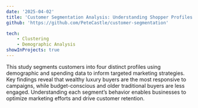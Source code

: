 ```yaml
---
date: '2025-04-02'
title: 'Customer Segmentation Analysis: Understanding Shopper Profiles and Optimizing Marketing Strategies'
github: 'https://github.com/PeteCastle/customer-segmentation'

tech:
    - Clustering
    - Demographic Analysis
showInProjects: true
---
```

This study segments customers into four distinct profiles using demographic and spending data to inform targeted marketing strategies. Key findings reveal that wealthy luxury buyers are the most responsive to campaigns, while budget-conscious and older traditional buyers are less engaged. Understanding each segment’s behavior enables businesses to optimize marketing efforts and drive customer retention.